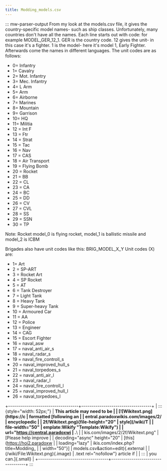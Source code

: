 ```yaml
---
title: Modding_models.csv
---
```

::: mw-parser-output
From my look at the models.csv file, it gives the country-specific model
names- such as ship classes. Unfortunately, many countries don\'t have
all the names. Each line starts out with code: for example
MODEL_GER_12_1. GER is the country code. 12 gives the unit- in this case
it\'s a fighter. 1 is the model- here it\'s model 1, Early Fighter.
Afterwards come the names in different languages. The unit codes are as
follows:

-   0= Infantry
-   1= Cavalry
-   2= Mot. Infantry
-   3= Mec. Infantry
-   4= L Arm
-   5= Arm
-   6= Airborne
-   7= Marines
-   8= Mountain
-   9= Garrison
-   10= HQ
-   11= Militia
-   12 = Int F
-   13 = Ftr
-   14 = Strat
-   15 = Tac
-   16 = Nav
-   17 = CAS
-   18 = Air Transport
-   19 = Flying Bomb
-   20 = Rocket
-   21 = BB
-   22 = CL
-   23 = CA
-   24 = BC
-   25 = DD
-   26 = CV
-   27 = CVL
-   28 = SS
-   29 = SSN
-   30 = TP

Note: Rocket model_0 is flying rocket, model_1 is ballistic missile and
model_2 is ICBM

Brigades also have unit codes like this: BRIG_MODEL_X\_Y Unit codes (X)
are:

-   1= Art
-   2 = SP-ART
-   3 = Rocket Art
-   4 = SP Rocket
-   5 = AT
-   6 = Tank Destroyer
-   7 = Light Tank
-   8 = Heavy Tank
-   9 = Super-heavy Tank
-   10 = Armoured Car
-   11 = AA
-   12 = Police
-   13 = Engineer
-   14 = CAG
-   15 = Escort Fighter
-   16 = naval_asw
-   17 = naval_anti_air_s
-   18 = naval_radar_s
-   19 = naval_fire_controll_s
-   20 = naval_improved_hull_s
-   21 = naval_torpedoes_s
-   22 = naval_anti_air_l
-   23 = naval_radar_l
-   24 = naval_fire_controll_l
-   25 = naval_improved_hull_l
-   26 = naval_torpedoes_l

+-----------------------------------+-----------------------------------+
| ::: {style="width: 52px;"}        | **This article may need to be     |
| [![Wikitext.png](https://c        | formatted [following an           |
| entral.paradoxwikis.com/images/2/ | encyclopedic                      |
| 2f/Wikitext.png){file-height="20" | style](/wiki/T                    |
| file-width="50"                   | emplate:Wikify "Template:Wikify") |
| url="https://central.paradoxwi    | .**\                              |
| kis.com/images/2/2f/Wikitext.png" | [Please help improve              |
| decoding="async" height="20"      | [this](https://hoi2.paradoxw      |
| loading="lazy"                    | ikis.com/index.php?title=Modding_ |
| width="50"}]                      | models.csv&action=edit){.external |
| (/wiki/File:Wikitext.png){.image} | .text rel="nofollow"} article if  |
| :::                               | you can.]{.small}                 |
+-----------------------------------+-----------------------------------+
:::
